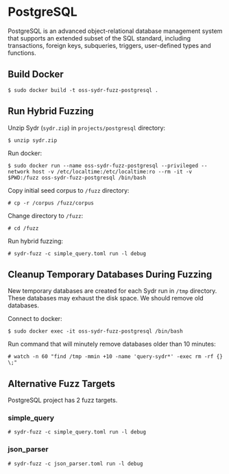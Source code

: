 # PostgreSQL

PostgreSQL is an advanced object-relational database management system that
supports an extended subset of the SQL standard, including transactions, foreign
keys, subqueries, triggers, user-defined types and functions.

## Build Docker

    $ sudo docker build -t oss-sydr-fuzz-postgresql .

## Run Hybrid Fuzzing

Unzip Sydr (`sydr.zip`) in `projects/postgresql` directory:

    $ unzip sydr.zip

Run docker:

    $ sudo docker run --name oss-sydr-fuzz-postgresql --privileged --network host -v /etc/localtime:/etc/localtime:ro --rm -it -v $PWD:/fuzz oss-sydr-fuzz-postgresql /bin/bash

Copy initial seed corpus to `/fuzz` directory:

    # cp -r /corpus /fuzz/corpus

Change directory to `/fuzz`:

    # cd /fuzz

Run hybrid fuzzing:

    # sydr-fuzz -c simple_query.toml run -l debug

## Cleanup Temporary Databases During Fuzzing

New temporary databases are created for each Sydr run in `/tmp` directory. These
databases may exhaust the disk space. We should remove old databases.

Connect to docker:

    $ sudo docker exec -it oss-sydr-fuzz-postgresql /bin/bash

Run command that will minutely remove databases older than 10 minutes:

    # watch -n 60 "find /tmp -mmin +10 -name 'query-sydr*' -exec rm -rf {} \;"

## Alternative Fuzz Targets

PostgreSQL project has 2 fuzz targets.

### simple_query

    # sydr-fuzz -c simple_query.toml run -l debug

### json_parser

    # sydr-fuzz -c json_parser.toml run -l debug
